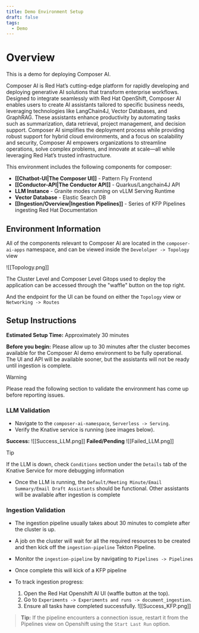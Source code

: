 ```yaml
---
title: Demo Environment Setup
draft: false
tags:
  - Demo
---
```


# Overview

This is a demo for deploying Composer AI.

Composer AI is Red Hat’s cutting-edge platform for rapidly developing and deploying generative AI solutions that transform enterprise workflows. Designed to integrate seamlessly with Red Hat OpenShift, Composer AI enables users to create AI assistants tailored to specific business needs, leveraging technologies like LangChain4J, Vector Databases, and GraphRAG. These assistants enhance productivity by automating tasks such as summarization, data retrieval, project management, and decision support. Composer AI simplifies the deployment process while providing robust support for hybrid cloud environments, and a focus on scalability and security, Composer AI empowers organizations to streamline operations, solve complex problems, and innovate at scale—all while leveraging Red Hat’s trusted infrastructure.

This environment includes the following components for composer:

- **[[Chatbot-UI|The Composer UI]]** - Pattern Fly Frontend
- **[[Conductor-API|The Conductor API]]** - Quarkus/Langchain4J API
- **LLM Instance** - Granite modes running on vLLM Serving Runtime
- **Vector Database** - Elastic Search DB
- **[[Ingestion/Overview|Ingestion Pipelines]]** - Series of KFP Pipelines ingesting Red Hat Documentation

## Environment Information

All of the components relevant to Composer AI are located in the `composer-ai-apps` namespace, and can be viewed inside the `Develolper -> Topology` view

![[Topology.png]]

The Cluster Level and Composer Level Gitops used to deploy the application can be accessed through the "waffle" button on the top right.

And the endpoint for the UI can be found on either the `Topology` view or `Networking -> Routes`
## Setup Instructions

**Estimated Setup Time:** Approximately 30 minutes

**Before you begin:** Please allow up to 30 minutes after the cluster becomes available for the Composer AI demo environment to be fully operational. The UI and API will be available sooner, but the assistants will not be ready until ingestion is complete.

> [!Warning]
> Please read the following section to validate the environment has come up before reporting issues. 
### LLM Validation

- Navigate to the `composer-ai-namespace`, `Serverless -> Serving`.
- Verify the Knative service is running (see images below).

**Success:**
![[Success_LLM.png]]
**Failed/Pending**
![[Failed_LLM.png]]

> [!Tip]
> If the LLM is down, check `Conditions` section under the `Details` tab of the Knative Service for more debugging information


* Once the LLM is running, the `Default/Meeting Minute/Email Summary/Email Draft Assistants` should be functional. Other assistants will be available after ingestion is complete

### Ingestion Validation

* The ingestion pipeline usually takes about 30 minutes to complete after the cluster is up.
*  A job on the cluster will wait for all the required resources to be created and then kick off the `ingestion-pipeline` Tekton Pipeline. 
* Monitor the `ingestion-pipeline` by navigating to `Pipelines -> Pipelines`
* Once complete this will kick of a KFP pipeline
* To track ingestion progress:

	1. Open the Red Hat Openshift AI UI (waffle button at the top).
	2. Go to `Experiments -> Experiments and runs -> document_ingestion`.
	3. Ensure all tasks have completed successfully. ![[Success_KFP.png]]
	
> 	**Tip:** If the pipeline encounters a connection issue, restart it from the Pipelines view on Openshift using the `Start Last Run` option.
